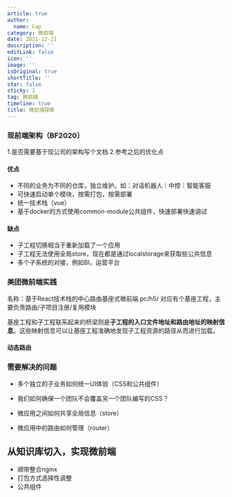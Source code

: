 ```yaml
---
article: true
author:
  name: Cap
category: 微前端
date: 2021-12-21
description: ''
editLink: false
icon: ''
image: ''
isOriginal: true
shortTitle: ''
star: false
sticky: 1
tag: 微前端
timeline: true
title: 微前端探索
---
```



### 现前端架构（BF2020）

1.是否需要基于现公司的架构写个文档
2.参考之后的优化点

#### 优点

- 不同的业务为不同的仓库，独立维护。如：对话机器人｜中控｜智能客服
- 可快速启动单个模块，按需打包，按需部署
- 统一技术栈（vue）
- 基于docker的方式使用common-module公共组件，快速部署快速调试

#### 缺点

- 子工程切换相当于重新加载了一个应用
- 子工程无法使用全局store，现在都是通过localstorage来获取些公共信息
- 多个子系统的对接，例如BI，运营平台

### 美团微前端实践

名称：基于React技术栈的中心路由基座式微前端
pc/h5/ 对应有个基座工程，主要负责路由/子项目注册/复用模块

基座工程和子工程联系起来的桥梁则是**子工程的入口文件地址和路由地址的映射信息**。这些映射信息可以让基座工程准确地发现子工程资源的路径从而进行加载。

#### 动态路由

### 需要解决的问题

- 多个独立的子业务如何统一UI体验（CSS和公共组件）

- 我们如何确保一个团队不会覆盖另一个团队编写的CSS？

- 微应用之间如何共享全局信息（store）

- 微应用中的路由如何管理（router）

## 从知识库切入，实现微前端

- 顺带整合nginx
- 打包方式选择性调整
- 公共组件
